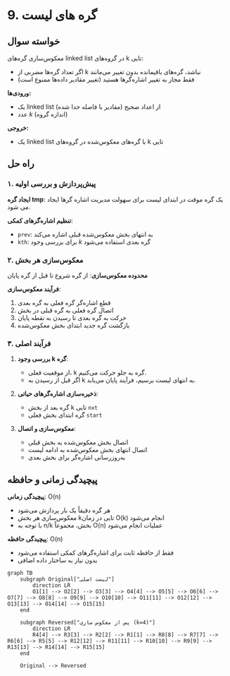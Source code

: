 # 9. گره های لیست

## خواسته سوال
معکوس‌سازی گره‌های linked list در گروه‌های k تایی:

- اگر تعداد گره‌ها مضربی از k نباشد، گره‌های باقیمانده بدون تغییر می‌مانند
- فقط مجاز به تغییر اشاره‌گرها هستید (تغییر مقادیر داده‌ها ممنوع است)

**ورودی‌ها:**
- یک linked list از اعداد صحیح (مقادیر با فاصله جدا شده)
- عدد $k$ (اندازه گروه)

**خروجی:**
- یک linked list با گره‌های معکوس‌شده در گروه‌های k تایی



## راه حل
### ۱. پیش‌پردازش و بررسی اولیه
**ایجاد گره tmp**: یک گره موقت در ابتدای لیست برای سهولت مدیریت اشاره گرها ایجاد می شود.

**تنظیم اشاره‌گرهای کمکی**:
  - `prev`: به انتهای بخش معکوس‌شده قبلی اشاره می‌کند
  - `kth`: برای بررسی وجود $k$ گره بعدی استفاده می‌شود

### ۲. معکوس‌سازی هر بخش
**محدوده معکوس‌سازی**: از گره شروع تا قبل از گره پایان

**فرآیند معکوس‌سازی**:
  1. قطع اشاره‌گر گره فعلی به گره بعدی
  2. اتصال گره فعلی به گره قبلی در بخش
  3. حرکت به گره بعدی تا رسیدن به نقطه پایان
  4. بازگشت گره جدید ابتدای بخش معکوس‌شده

### ۳. فرآیند اصلی
1. **بررسی وجود k گره**:
   - از موقعیت فعلی، k گره به جلو حرکت می‌کنیم.
   - اگر قبل از رسیدن به k به انتهای لیست برسیم، فرآیند پایان می‌یابد.
   
2. **ذخیره‌سازی اشاره‌گرهای حیاتی**:
   - گره بعد از بخش k تایی `nxt`
   - گره ابتدای بخش فعلی `start`
   
3. **معکوس‌سازی و اتصال**:
   - اتصال بخش معکوس‌شده به بخش قبلی
   - اتصال انتهای بخش معکوس‌شده به ادامه لیست
   - به‌روزرسانی اشاره‌گر برای بخش بعدی


## پیچیدگی زمانی و حافظه
**پیچیدگی زمانی**: O(n)
  - هر گره دقیقاً یک بار پردازش می‌شود
  - معکوس‌سازی هر بخش kتایی در زمان O(k) انجام می‌شود
  - با توجه به n/k بخش، مجموعاً O(n) عملیات انجام می‌شود
  
**پیچیدگی حافظه**: O(n)
  - فقط از حافظه ثابت برای اشاره‌گرهای کمکی استفاده می‌شود
  - بدون نیاز به ساختار داده اضافی

```mermaid
graph TB
    subgraph Original["لیست اصلی"]
        direction LR
        O1[1] --> O2[2] --> O3[3] --> O4[4] --> O5[5] --> O6[6] --> O7[7] --> O8[8] --> O9[9] --> O10[10] --> O11[11] --> O12[12] --> O13[13] --> O14[14] --> O15[15]
    end
    
    subgraph Reversed["پس از معکوس سازی (k=4)"]
        direction LR
        R4[4] --> R3[3] --> R2[2] --> R1[1] --> R8[8] --> R7[7] --> R6[6] --> R5[5] --> R12[12] --> R11[11] --> R10[10] --> R9[9] --> R13[13] --> R14[14] --> R15[15]
    end
    
    Original --> Reversed
```
